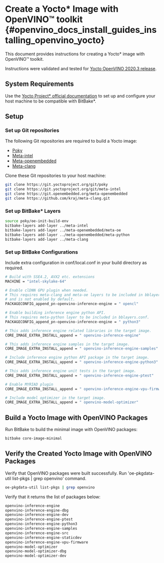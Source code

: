 # Create a Yocto* Image with OpenVINO™ toolkit {#openvino_docs_install_guides_installing_openvino_yocto}
This document provides instructions for creating a Yocto* image with OpenVINO™ toolkit.

Instructions were validated and tested for [Yocto OpenVINO 2020.3 release](http://git.yoctoproject.org/cgit/cgit.cgi/meta-intel).

## System Requirements
Use the [Yocto Project* official documentation](https://www.yoctoproject.org/docs/latest/mega-manual/mega-manual.html#brief-compatible-distro) to set up and configure your host machine to be compatible with BitBake*.

## Setup 

### Set up Git repositories
The following Git repositories are required to build a Yocto image:

- [Poky](https://www.yoctoproject.org/docs/latest/mega-manual/mega-manual.html#poky)
- [Meta-intel](http://git.yoctoproject.org/cgit/cgit.cgi/meta-intel/tree/README)
- [Meta-openembedded](http://cgit.openembedded.org/meta-openembedded/tree/README)
- <a href="https://github.com/kraj/meta-clang/blob/master/README.md">Meta-clang</a>

Clone these Git repositories to your host machine: 
```sh
git clone https://git.yoctoproject.org/git/poky
git clone https://git.yoctoproject.org/git/meta-intel
git clone https://git.openembedded.org/meta-openembedded
git clone https://github.com/kraj/meta-clang.git
```

### Set up BitBake* Layers

```sh
source poky/oe-init-build-env
bitbake-layers add-layer ../meta-intel
bitbake-layers add-layer ../meta-openembedded/meta-oe
bitbake-layers add-layer ../meta-openembedded/meta-python
bitbake-layers add-layer ../meta-clang
```

### Set up BitBake Configurations

Include extra configuration in conf/local.conf in your build directory as required.

```sh
# Build with SSE4.2, AVX2 etc. extensions
MACHINE = "intel-skylake-64"

# Enable clDNN GPU plugin when needed.
# This requires meta-clang and meta-oe layers to be included in bblayers.conf
# and is not enabled by default.
PACKAGECONFIG_append_pn-openvino-inference-engine = " opencl"

# Enable building inference engine python API.
# This requires meta-python layer to be included in bblayers.conf.
PACKAGECONFIG_append_pn-openvino-inference-engine = " python3"

# This adds inference engine related libraries in the target image.
CORE_IMAGE_EXTRA_INSTALL_append = " openvino-inference-engine"

# This adds inference engine samples in the target image.
CORE_IMAGE_EXTRA_INSTALL_append = " openvino-inference-engine-samples"

# Include inference engine python API package in the target image.
CORE_IMAGE_EXTRA_INSTALL_append = " openvino-inference-engine-python3"

# This adds inference engine unit tests in the target image.
CORE_IMAGE_EXTRA_INSTALL_append = " openvino-inference-engine-ptest"

# Enable MYRIAD plugin
CORE_IMAGE_EXTRA_INSTALL_append = " openvino-inference-engine-vpu-firmware"

# Include model optimizer in the target image.
CORE_IMAGE_EXTRA_INSTALL_append = " openvino-model-optimizer"
```

## Build a Yocto Image with OpenVINO Packages

Run BitBake to build the minimal image with OpenVINO packages: 
```sh
bitbake core-image-minimal
```

## Verify the Created Yocto Image with OpenVINO Packages

Verify that OpenVINO packages were built successfully.
Run 'oe-pkgdata-util list-pkgs | grep openvino' command.
```sh
oe-pkgdata-util list-pkgs | grep openvino
```

Verify that it returns the list of packages below:
```sh
openvino-inference-engine
openvino-inference-engine-dbg
openvino-inference-engine-dev
openvino-inference-engine-ptest
openvino-inference-engine-python3
openvino-inference-engine-samples
openvino-inference-engine-src
openvino-inference-engine-staticdev
openvino-inference-engine-vpu-firmware
openvino-model-optimizer
openvino-model-optimizer-dbg
openvino-model-optimizer-dev
```
